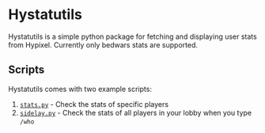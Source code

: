 # Hystatutils
Hystatutils is a simple python package for fetching and displaying user stats from Hypixel.
Currently only bedwars stats are supported.

## Scripts
Hystatutils comes with two example scripts:

1. [`stats.py`](./stats.py) - Check the stats of specific players
1. [`sidelay.py`](./sidelay.py) - Check the stats of all players in your lobby when you type `/who`
